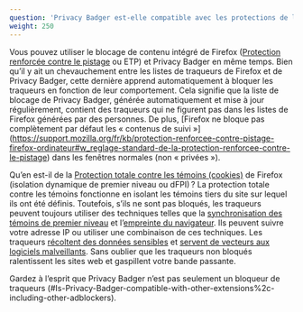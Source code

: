 ```yaml
---
question: 'Privacy Badger est-elle compatible avec les protections de la vie privée intégrées à Firefox ?'
weight: 250
---
```


Vous pouvez utiliser le blocage de contenu intégré de Firefox ([Protection renforcée contre le pistage](https://blog.mozilla.org/en/products/firefox/firefox-now-available-with-enhanced-tracking-protection-by-default/) ou ETP) et Privacy Badger en même temps. Bien qu’il y ait un chevauchement entre les listes de traqueurs de Firefox et de Privacy Badger, cette dernière apprend automatiquement à bloquer les traqueurs en fonction de leur comportement. Cela signifie que la liste de blocage de Privacy Badger, générée automatiquement et mise à jour régulièrement, contient des traqueurs qui ne figurent pas dans les listes de Firefox générées par des personnes. De plus, [Firefox ne bloque pas complètement par défaut les « contenus de suivi »] (https://support.mozilla.org/fr/kb/protection-renforcee-contre-pistage-firefox-ordinateur#w_reglage-standard-de-la-protection-renforcee-contre-le-pistage) dans les fenêtres normales (non « privées »).

Qu’en est-il de la [Protection totale contre les témoins (cookies)](https://blog.mozilla.org/en/products/firefox/firefox-rolls-out-total-cookie-protection-by-default-to-all-users-worldwide/) de Firefox (isolation dynamique de premier niveau ou dFPI) ? La protection totale contre les témoins fonctionne en isolant les témoins tiers du site sur lequel ils ont été définis. Toutefois, s’ils ne sont pas bloqués, les traqueurs peuvent toujours utiliser des techniques telles que la [synchronisation des témoins de premier niveau](https://arxiv.org/abs/2208.12370) et l’[empreinte du navigateur](https://securehomes.esat.kuleuven.be/~gacar/persistent/). Ils peuvent suivre votre adresse IP ou utiliser une combinaison de ces techniques. Les traqueurs [récoltent des données sensibles](https://freedom-to-tinker.com/2020/07/14/can-the-exfiltration-of-personal-data-by-web-trackers-be-stopped/) et [servent de vecteurs aux logiciels malveillants](https://en.wikipedia.org/wiki/Malvertising). Sans oublier que les traqueurs non bloqués ralentissent les sites web et gaspillent votre bande passante.

Gardez à l’esprit que Privacy Badger n’est pas seulement un bloqueur de traqueurs (#Is-Privacy-Badger-compatible-with-other-extensions%2c-including-other-adblockers).
